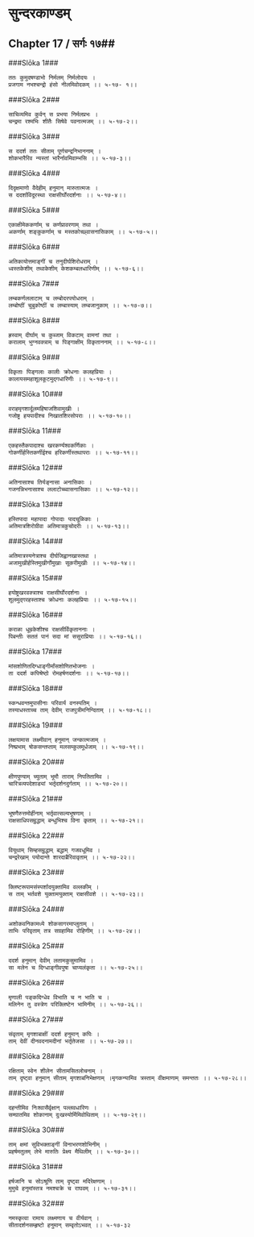 सुन्दरकाण्डम्
===============================


## Chapter 17  / सर्गः १७##


###Slōka 1###


    ततः कुमुदषण्डाभो निर्मलम् निर्मलोदयः ।
    प्रजगाम नभश्चन्द्रो हंसो नीलमिवोदकम् ।। ५-१७- १।।


###Slōka 2###


    साचिव्यमिव कुर्वन् स प्रभया निर्मलप्रभः ।
    चन्द्रमा रश्मभिः शीतैः सिषेवे पवनात्मजम् ।। ५-१७-२।।


###Slōka 3###


    स ददर्श ततः सीताम् पूर्णचन्द्रनिभाननाम् ।
    शोकभारैरिव न्यस्तां भारैर्नावमिवाम्भसि ।। ५-१७-३।।


###Slōka 4###


    दिदृक्षमाणो वैदेहीम् हनुमान् मारुतात्मजः ।
    स ददर्शाविदूरस्था राक्षसीर्घोरदर्शनाः ।। ५-१७-४।।


###Slōka 5###


    एकाक्षीमेककर्णाम् च कर्णप्रावरणाम् तथा ।
    अकर्णाम् शङ्कुकर्णाम् च मस्तकोच्छ्वासनासिकाम् ।। ५-१७-५।।


###Slōka 6###


    अतिकायोत्तमाङ्गीं च तनुदीर्घशिरोधराम् ।
    ध्वस्तकेशीम् तथाकेशीम् केशकम्बलधारिणीम् ।। ५-१७-६।।


###Slōka 7###


    लम्बकर्णललाटाम् च लम्बोदरपयोधराम् ।
    लम्बोष्ठीं चुबुकोष्ठीं च लम्बास्याम् लम्बजानुकाम् ।। ५-१७-७।।


###Slōka 8###


    ह्रस्वाम् दीर्घाम् च कुब्जाम् विकटाम् वामनां तथा ।
    करालाम् भुग्नवक्त्राम् च पिङ्गाक्षीम् विकृताननाम् ।। ५-१७-८।।


###Slōka 9###


    विकृताः पिङ्गलाः कालीः क्रोधनाः कलहप्रियाः ।
    कालायसमहाशूलकूटमुद्गधारिणीः ।। ५-१७-९।।


###Slōka 10###


    वराहमृगशार्दूलमहिषाजशिवामुखीः ।
    गजोष्ट्र हयपादीश्च निखातशिरसोपराः ।। ५-१७-१०।।


###Slōka 11###


    एकहस्तैकपादाश्च खरकर्ण्यश्वकर्णिकाः ।
    गोकर्णीर्हस्तिकर्णीईश्च हरिकर्णीस्तथापराः ।। ५-१७-११।।


###Slōka 12###


    अतिनासाश्च तिर्यङ्नासा अनासिकाः ।
    गजनन्निभनासाश्च ललाटोच्च्वासनासिकाः ।। ५-१७-१२।।


###Slōka 13###


    हस्तिपादा महापादा गोपादाः पादचूळिकाः ।
    अतिमात्रशिरोग्रीवा अतिमात्रकुचोदरीः ।। ५-१७-१३।।


###Slōka 14###


    अतिमात्रस्यनेत्राश्च दीर्घजिह्वानखास्तथा ।
    अजामुखीर्हस्तिमुखीर्गोमुखाः सूकरीमुखीः ।। ५-१७-१४।।


###Slōka 15###


    हयोष्ट्रखरवक्त्राश्च राक्षसीर्घोरदर्शनाः ।
    शूलमुद्गरहस्ताश्च क्रोधनाः कलहप्रियाः ।। ५-१७-१५।।


###Slōka 16###


    कराळा धूम्रकेशीश्च राक्षसीर्विकृताननाः ।
    पिबन्तीः सततं पानं सदा मां ससुराप्रियाः ।। ५-१७-१६।।


###Slōka 17###


    मांसशोणितदिग्धाङ्गीर्मांसशोणितभोजनाः ।
    ता ददर्श कपिश्रेष्ठो रोमहर्षणदर्शनाः ।। ५-१७-१७।।


###Slōka 18###


    स्कन्धवन्तमुपासीनाः परिवार्य वनस्पतिम् ।
    तस्याधस्ताच्च ताम् देवीम् राजपुत्रीमनिन्दिताम् ।। ५-१७-१८।।


###Slōka 19###


    लक्षयामास लक्ष्मीवान् हनुमान् जन्कात्मजाम् ।
    निष्प्रभाम् षोकसन्तप्ताम् मलसम्कुलमूर्धजाम् ।। ५-१७-१९।।


###Slōka 20###


    क्षीणपुण्याम् च्युताम् भूमौ ताराम् निपतितामिव ।
    चारित्रव्यपदेशाड्यां भर्तृदर्शनदुर्गताम् ।। ५-१७-२०।।


###Slōka 21###


    भूषणैरुत्तमोर्हीनाम् भर्तृवात्सल्यभूषणाम् ।
    राक्षसाधिपसम्रुद्धाम् बन्धुभिश्च विना कृताम् ।। ५-१७-२१।।


###Slōka 22###


    वियूथाम् सिम्हसम्रुद्धाम् बद्धाम् गजवधूमिव ।
    चन्द्ररेखाम् पयोदान्ते शारदाब्रैरिवावृताम् ।। ५-१७-२२।।


###Slōka 23###


    क्लिष्टरूपामसंस्पर्शादयुक्तामिव वल्लकीम् ।
    स ताम् भर्तवशे युक्तामयुक्ताम् राक्षसीवशे ।। ५-१७-२३।।


###Slōka 24###


    अशोकवनिकामध्ये शोकसागरमाप्लुताम् ।
    ताभिः परिवृताम् तत्र सग्रहामिव रोहिणीम् ।। ५-१७-२४।।


###Slōka 25###


    ददर्श हनुमान् देवीम् लतामकुसुमामिव ।
    सा मलेन च दिग्धाङ्गीवपुषा चाप्यलंकृता ।। ५-१७-२५।।


###Slōka 26###


    मृणाली पङ्कदिग्धेव विभाति च न भाति च ।
    मलिनेन तु वस्त्रेण परिक्लिष्टेन भामिनीम् ।। ५-१७-२६।।


###Slōka 27###


    संवृताम् मृगशाबाक्षीं ददर्श हनुमान् कपिः ।
    ताम् देवीं दीनवदनामदीनां भर्तृतेजसा ।। ५-१७-२७।।


###Slōka 28###


    रक्षिताम् स्वेन शीलेन सीतामसितलोचनाम् ।
    ताम् दृष्ट्वा हनुमान् सीताम् मृगशाबनिभेक्षणाम् ।मृगकन्यामिव त्रस्ताम् वीक्षमाणाम् समन्ततः ।। ५-१७-२८।।


###Slōka 29###


    दहन्तीमिव निःश्वासैर्वृक्षान् पल्लवधारिणः ।
    सम्घातमिव शोकानाम् दुःखस्योर्मिमिवोथिताम् ।। ५-१७-२९।।


###Slōka 30###


    ताम् क्षमां सुविभक्ताङ्गीं विनाभरणशोभिनीम् ।
    प्रहर्षमतुलम् लेभे मारुतिः प्रेक्ष्य मैथिलीम् ।। ५-१७-३०।।


###Slōka 31###


    हर्षजानि च सोऽश्रूणि ताम् दृष्ट्वा मदिरेक्षणाम् ।
    मुमुचे हनुमांस्तत्र नमश्चक्रे च राघवम् ।। ५-१७-३१।।


###Slōka 32###


    नमस्कृत्वा रामाय लक्ष्मणाय च वीर्यवान् ।
    सीतादर्शनसम्हृष्टो हनुमान् सम्वृतोऽभवत् ।। ५-१७-३२


